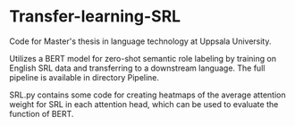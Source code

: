 # Transfer-learning-SRL

Code for Master's thesis in language technology at Uppsala University.

Utilizes a BERT model for zero-shot semantic role labeling by training on English SRL data and transferring to a downstream language. The full pipeline is available in directory Pipeline.

SRL.py contains some code for creating heatmaps of the average attention weight for SRL in each attention head, which can be used to evaluate the function of BERT.
